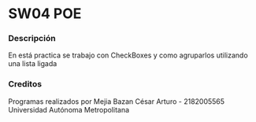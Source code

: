 # SW04 POE
### Descripción
En está practica se trabajo con CheckBoxes y como agruparlos utilizando una lista ligada
 
### Creditos
Programas realizados por Mejia Bazan César Arturo - 2182005565
Universidad Autónoma Metropolitana